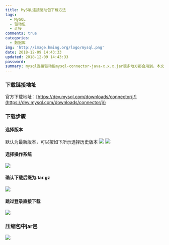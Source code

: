 ```yaml
---
title: MySQL连接驱动包下载方法
tags:
  - MySQL
  - 驱动包
  - 连接
comments: true
categories:
  - 数据库
img: 'http://image.hming.org/logo/mysql.png'
date: 2018-12-09 14:43:33
updated: 2018-12-09 14:43:33
password:
summary: mysql连接驱动包mysql-connector-java-x.x.x.jar很多地方都会用到，本文介绍官方下载方式
---
```

### 下载链接地址
官方下载地址：[https://dev.mysql.com/downloads/connector/j/](https://dev.mysql.com/downloads/connector/j/)
### 下载步骤
#### 选择版本
默认为最新版本，可以按如下所示选择历史版本
![](http://image.hming.org/centos7下安装hive/mysql连接包下载界面选择其他版本.png)
![](http://image.hming.org/centos7下安装hive/mysql连接包下载界面选择其他版本2.png)
#### 选择操作系统
![](http://image.hming.org/centos7下安装hive/mysql连接包下载界面1.png)
#### 确认下载后缀为.tar.gz
![](http://image.hming.org/centos7下安装hive/mysql连接包下载界面2.png)
#### 跳过登录直接下载
![](http://image.hming.org/centos7下安装hive/mysql连接包下载界面3.png)
### 压缩包中jar包
![](http://image.hming.org/centos7下安装hive/mysql连接包tar压缩文件详情.png)



